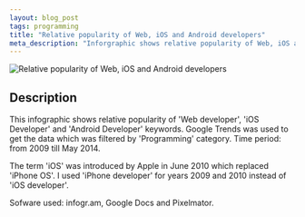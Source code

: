 ```yaml
---
layout: blog_post
tags: programming
title: "Relative popularity of Web, iOS and Android developers"
meta_description: "Inforgraphic shows relative popularity of Web, iOS and Android in developers"
---
```


![Relative popularity of Web, iOS and Android developers](/image/blog/2014-04-27-programming-trends-web-ios-android-developers.png)

## Description

This infographic shows relative popularity of 'Web developer', 'iOS Developer' and 'Android Developer' keywords. Google Trends was used to get the data which was filtered by 'Programming' category. Time period: from 2009 till May 2014.

The term 'iOS' was introduced by Apple in June 2010 which replaced 'iPhone OS'. I used 'iPhone developer' for years 2009 and 2010 instead of 'iOS developer'.

Sofware used: infogr.am, Google Docs and Pixelmator.


